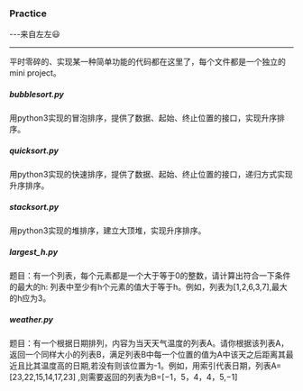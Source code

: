 ### Practice

---来自左左:smiley:

----

平时零碎的、实现某一种简单功能的代码都在这里了，每个文件都是一个独立的mini project。



##### bubblesort.py

用python3实现的冒泡排序，提供了数据、起始、终止位置的接口，实现升序排序。



##### quicksort.py

用python3实现的快速排序，提供了数据、起始、终止位置的接口，递归方式实现升序排序。



##### stacksort.py

用python3实现的堆排序，建立大顶堆，实现升序排序。



##### largest_h.py

题目：有一个列表，每个元素都是一个大于等于0的整数，请计算出符合一下条件的最大的h: 列表中至少有h个元素的值大于等于h。例如，列表为[1,2,6,3,7],最大的h应为3。



##### weather.py

题目：有一个根据日期排列，内容为当天天气温度的列表A。请你根据该列表A，返回一个同样大小的列表B，满足列表B中每一个位置的值为A中该天之后距离其最近且比其温度高的日期,若没有则该位置为-1。例如，用索引代表日期，列表A=[23,22,15,14,17,23] ,则需要返回的列表为B=[−1，5，4，4，5,−1] 





